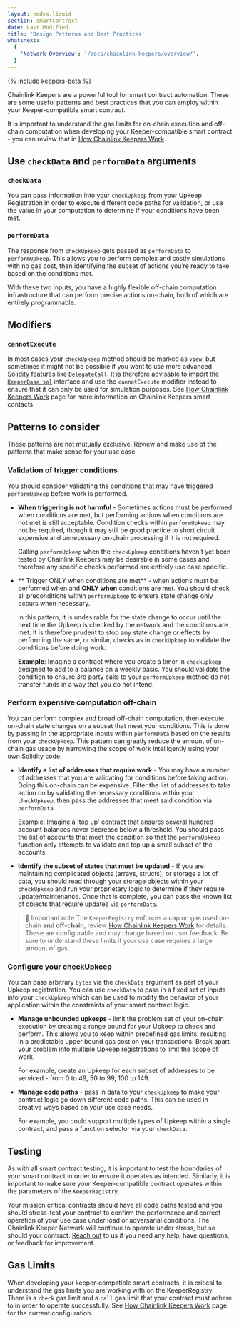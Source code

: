 ```yaml
---
layout: nodes.liquid
section: smartContract
date: Last Modified
title: 'Design Patterns and Best Practices'
whatsnext:
  {
    'Network Overview': '/docs/chainlink-keepers/overview/',
  }
---
```


{% include keepers-beta %}

Chainlink Keepers are a powerful tool for smart contract automation. These are some useful patterns and best practices that you can employ within your Keeper-compatible smart contract.

It is important to understand the gas limits for on-chain execution and off-chain computation when developing your Keeper-compatible smart contract - you can review that in [How Chainlink Keepers Work](../overview/).

## Use `checkData` and `performData` arguments

### `checkData`

You can pass information into your `checkUpkeep` from your Upkeep Registration in order to execute different code paths for validation, or use the value in your computation to determine if your conditions have been met.

<!-- @TODO Insert example of using the checkdata -->

### `performData`

The response from `checkUpkeep` gets passed as `performData` to `performUpkeep`. This allows you to perform complex and costly simulations with no gas cost, then identifying the subset of actions you’re ready to take based on the conditions met.

With these two inputs, you have a highly flexible off-chain computation infrastructure that can perform precise actions on-chain, both of which are entirely programmable.

<!-- @TODO Insert example of using performData -->

## Modifiers

### `cannotExecute`

In most cases your `checkUpkeep` method should be marked as `view`, but sometimes it might not be possible if you want to use more advanced Solidity features like [`DelegateCall`](https://docs.soliditylang.org/en/v0.8.6/introduction-to-smart-contracts.html?highlight=DelegateCall#delegatecall-callcode-and-libraries). It is therefore advisable to import the [`KeeperBase.sol`](https://github.com/smartcontractkit/keeper/blob/master/contracts/KeeperBase.sol) interface and use the `cannotExecute` modifier instead to ensure that it can only be used for simulation purposes. See [How Chainlink Keepers Work](../overview/) page for more information on Chainlink Keepers smart contacts.

## Patterns to consider

These patterns are not mutually exclusive. Review and make use of the patterns that make sense for your use case.

### Validation of trigger conditions

You should consider validating the conditions that may have triggered `performUpkeep` before work is performed.

- **When triggering is not harmful** - Sometimes actions must be performed when conditions are met, but performing actions when conditions are not met is still acceptable. Condition checks within `performUpkeep` may not be required, though it may still be good practice to short circuit expensive and unnecessary on-chain processing if it is not required.

  Calling `performUpkeep` when the `checkUpkeep` conditions haven't yet been tested by Chainlink Keepers may be desirable in some cases and therefore any specific checks performed are entirely use case specific.

- ** Trigger ONLY when conditions are met** - when actions must be performed when and **ONLY when** conditions are met. You should check all preconditions within `performUpkeep` to ensure state change only occurs when necessary.

  In this pattern, it is undesirable for the state change to occur until the next time the Upkeep is checked by the network and the conditions are met. It is therefore prudent to stop any state change or effects by performing the same, or similar, checks as in `checkUpkeep` to validate the conditions before doing work.

  **Example**: Imagine a contract where you create a timer in `checkUpkeep` designed to add to a balance on a weekly basis. You should validate the condition to ensure 3rd party calls to your `performUpkeep` method do not transfer funds in a way that you do not intend.

### Perform expensive computation off-chain

You can perform complex and broad off-chain computation, then execute on-chain state changes on a subset that meet your conditions. This is done by passing in the appropriate inputs within `performData` based on the results from your `checkUpkeep`. This pattern can greatly reduce the amount of on-chain gas usage by narrowing the scope of work intelligently using your own Solidity code.

- **Identify a list of addresses that require work** - You may have a number of addresses that you are validating for conditions before taking action. Doing this on-chain can be expensive. Filter the list of addresses to take action on by validating the necessary conditions within your `checkUpkeep`, then pass the addresses that meet said condition via `performData`.

  Example: Imagine a 'top up' contract that ensures several hundred account balances never decrease below a threshold. You should pass the list of accounts that meet the condition so that the `performUpkeep` function only attempts to validate and top up a small subset of the accounts.

- **Identify the subset of states that must be updated** - If you are maintaining complicated objects (arrays, structs), or storage a lot of data, you should read through your storage objects within your `checkUpkeep` and run your proprietary logic to determine if they require update/maintenance. Once that is complete, you can pass the known list of objects that require updates via `performData`.

> 📘 Important note
> The `KeeperRegistry` enforces a cap on gas used on-chain **and off-chain**, review [How Chainlink Keepers Work](../overview/) for details. These are configurable and may change based on user feedback. Be sure to understand these limits if your use case requires a large amount of gas.

### Configure your checkUpkeep

You can pass arbitrary `bytes` via the `checkData` argument as part of your Upkeep registration. You can use `checkData` to pass in a fixed set of inputs into your `checkUpkeep` which can be used to modify the behavior of your application within the constraints of your smart contract logic.

- **Manage unbounded upkeeps** - limit the problem set of your on-chain execution by creating a range bound for your Upkeep to check and perform. This allows you to keep within predefined gas limits, resulting in a predictable upper bound gas cost on your transactions. Break apart your problem into multiple Upkeep registrations to limit the scope of work.

  For example, create an Upkeep for each subset of addresses to be serviced - from 0 to 49, 50 to 99, 100 to 149.

- **Manage code paths** - pass in data to your `checkUpkeep` to make your contract logic go down different code paths. This can be used in creative ways based on your use case needs.

  For example, you could support multiple types of Upkeep within a single contract, and pass a function selector via your `checkData`.

## Testing

As with all smart contract testing, it is important to test the boundaries of your smart contract in order to ensure it operates as intended. Similarly, it is important to make sure your Keeper-compatible contract operates within the parameters of the `KeeperRegistry`.

Your mission critical contracts should have all code paths tested and you should stress-test your contract to confirm the performance and correct operation of your use case under load or adversarial conditions. The Chainlink Keeper Network will continue to operate under stress, but so should your contract. [Reach out](https://forms.gle/WadxnzzjHPtta5Zd9) to us if you need any help, have questions, or feedback for improvement.

## Gas Limits

When developing your keeper-compatible smart contracts, it is critical to understand the gas limits you are working with on the KeeperRegistry. There is a `check` gas limit and a `call` gas limit that your contract must adhere to in order to operate successfully. See [How Chainlink Keepers Work](../overview/) page for the current configuration.
